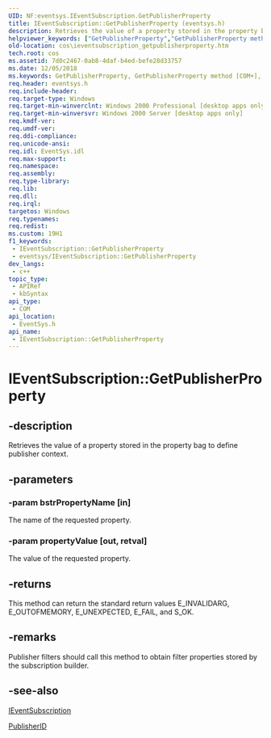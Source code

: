 ```yaml
---
UID: NF:eventsys.IEventSubscription.GetPublisherProperty
title: IEventSubscription::GetPublisherProperty (eventsys.h)
description: Retrieves the value of a property stored in the property bag to define publisher context.
helpviewer_keywords: ["GetPublisherProperty","GetPublisherProperty method [COM+]","GetPublisherProperty method [COM+]","IEventSubscription interface","IEventSubscription interface [COM+]","GetPublisherProperty method","IEventSubscription.GetPublisherProperty","IEventSubscription::GetPublisherProperty","_cos_IEventSubscription_GetPublisherProperty","cos.ieventsubscription_getpublisherproperty","eventsys/IEventSubscription::GetPublisherProperty"]
old-location: cos\ieventsubscription_getpublisherproperty.htm
tech.root: cos
ms.assetid: 7d0c2467-0ab8-4daf-b4ed-befe28d33757
ms.date: 12/05/2018
ms.keywords: GetPublisherProperty, GetPublisherProperty method [COM+], GetPublisherProperty method [COM+],IEventSubscription interface, IEventSubscription interface [COM+],GetPublisherProperty method, IEventSubscription.GetPublisherProperty, IEventSubscription::GetPublisherProperty, _cos_IEventSubscription_GetPublisherProperty, cos.ieventsubscription_getpublisherproperty, eventsys/IEventSubscription::GetPublisherProperty
req.header: eventsys.h
req.include-header: 
req.target-type: Windows
req.target-min-winverclnt: Windows 2000 Professional [desktop apps only]
req.target-min-winversvr: Windows 2000 Server [desktop apps only]
req.kmdf-ver: 
req.umdf-ver: 
req.ddi-compliance: 
req.unicode-ansi: 
req.idl: EventSys.idl
req.max-support: 
req.namespace: 
req.assembly: 
req.type-library: 
req.lib: 
req.dll: 
req.irql: 
targetos: Windows
req.typenames: 
req.redist: 
ms.custom: 19H1
f1_keywords:
 - IEventSubscription::GetPublisherProperty
 - eventsys/IEventSubscription::GetPublisherProperty
dev_langs:
 - c++
topic_type:
 - APIRef
 - kbSyntax
api_type:
 - COM
api_location:
 - EventSys.h
api_name:
 - IEventSubscription::GetPublisherProperty
---
```


# IEventSubscription::GetPublisherProperty


## -description

Retrieves the value of a property stored in the property bag to define publisher context.

## -parameters

### -param bstrPropertyName [in]

The name of the requested property.

### -param propertyValue [out, retval]

The value of the requested property.

## -returns

This method can return the standard return values E_INVALIDARG, E_OUTOFMEMORY, E_UNEXPECTED, E_FAIL, and S_OK.

## -remarks

Publisher filters should call this method to obtain filter properties stored by the subscription builder.

## -see-also

<a href="/windows/desktop/api/eventsys/nn-eventsys-ieventsubscription">IEventSubscription</a>



<a href="/windows/desktop/api/eventsys/nf-eventsys-ieventsubscription-get_publisherid">PublisherID</a>

